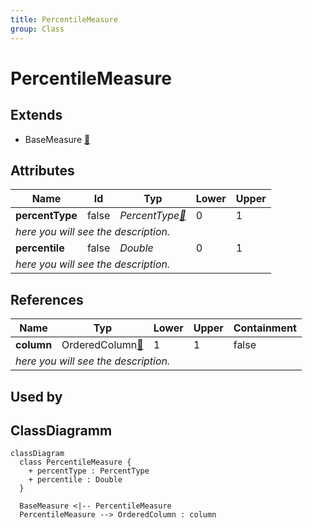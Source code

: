 ```yaml
---
title: PercentileMeasure
group: Class
---
```


# PercentileMeasure<a name="class-percentilemeasure"></a>


## Extends
- BaseMeasure [🔗](./class-BaseMeasure)
## Attributes

<table>
  <thead>
    <tr>
      <th>Name</th>
      <th>Id</th>
      <th>Typ</th>
      <th>Lower</th>
      <th>Upper</th>
    </tr>
  </thead>
  <tbody>
    <tr>
      <td><strong>percentType</strong></td>
      <td>false</td>
      <td><em>PercentType<a href="./enum-PercentType">🔗</a></em></td>
      <td>0</td>
      <td>1</td>
    </tr>
    <tr>
      <td colspan="5"><em> here you will see the description.</em></td>
    </tr>
    <tr>
      <td><strong>percentile</strong></td>
      <td>false</td>
      <td><em>Double</em></td>
      <td>0</td>
      <td>1</td>
    </tr>
    <tr>
      <td colspan="5"><em> here you will see the description.</em></td>
    </tr>
  </tbody>
</table>

## References

<table>
  <thead>
    <tr>
      <th>Name</th>
      <th>Typ</th>
      <th>Lower</th>
      <th>Upper</th>
      <th>Containment</th>
    </tr>
  </thead>
  <tbody>
    <tr>
      <td><strong>column</strong></td>
      <td>OrderedColumn<a href="./class-OrderedColumn">🔗</a></td>
      <td>1</td>
      <td>1</td>
      <td>false</td>
    </tr>
    <tr>
      <td colspan="5"><em> here you will see the description.</em></td>
    </tr>
  </tbody>
</table>



## Used by


## ClassDiagramm

```mermaid
classDiagram
  class PercentileMeasure {
    + percentType : PercentType
    + percentile : Double
  }

  BaseMeasure <|-- PercentileMeasure
  PercentileMeasure --> OrderedColumn : column

```
